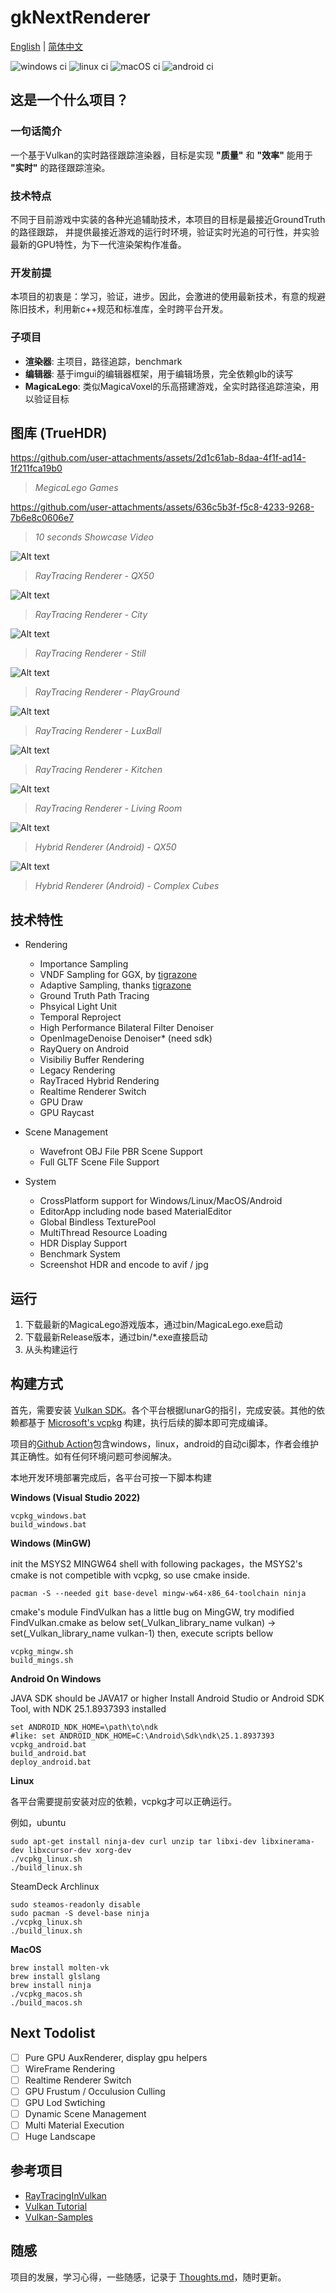 # gkNextRenderer

[English](README.en.md) | [简体中文](README.md)

![windows ci](https://github.com/gameknife/gkNextRenderer/actions/workflows/windows.yml/badge.svg)
![linux ci](https://github.com/gameknife/gkNextRenderer/actions/workflows/linux.yml/badge.svg)
![macOS ci](https://github.com/gameknife/gkNextRenderer/actions/workflows/macos.yml/badge.svg)
![android ci](https://github.com/gameknife/gkNextRenderer/actions/workflows/android.yml/badge.svg)

## 这是一个什么项目？

### 一句话简介

一个基于Vulkan的实时路径跟踪渲染器，目标是实现 **"质量"** 和 **"效率"** 能用于 **"实时"** 的路径跟踪渲染。

### 技术特点

不同于目前游戏中实装的各种光追辅助技术，本项目的目标是最接近GroundTruth的路径跟踪，
并提供最接近游戏的运行时环境，验证实时光追的可行性，并实验最新的GPU特性，为下一代渲染架构作准备。

### 开发前提

本项目的初衷是：学习，验证，进步。因此，会激进的使用最新技术，有意的规避陈旧技术，利用新c++规范和标准库，全时跨平台开发。

### 子项目

- **渲染器**: 主项目，路径追踪，benchmark
- **编辑器**: 基于imgui的编辑器框架，用于编辑场景，完全依赖glb的读写
- **MagicaLego**: 类似MagicaVoxel的乐高搭建游戏，全实时路径追踪渲染，用以验证目标

## 图库 (TrueHDR)

https://github.com/user-attachments/assets/2d1c61ab-8daa-4f1f-ad14-1f211fca19b0

> *MegicaLego Games*

https://github.com/user-attachments/assets/636c5b3f-f5c8-4233-9268-7b6e8c0606e7

> *10 seconds Showcase Video*

![Alt text](gallery/Qx50.avif?raw=true "Qx50")
> *RayTracing Renderer - QX50*

![Alt text](gallery/city.glb.avif?raw=true "City")
> *RayTracing Renderer - City*

![Alt text](gallery/Still.avif?raw=true "Still")
> *RayTracing Renderer - Still*

![Alt text](gallery/playground.glb.avif?raw=true "PlayGround")
> *RayTracing Renderer - PlayGround*

![Alt text](gallery/LuxBall.avif?raw=true "LuxBall")
> *RayTracing Renderer - LuxBall*

![Alt text](gallery/Kitchen.avif?raw=true "Kitchen")
> *RayTracing Renderer - Kitchen*

![Alt text](gallery/LivingRoom.avif?raw=true "Living Room")
> *RayTracing Renderer - Living Room*

![Alt text](gallery/Qx50_Android.avif?raw=true "Qx50Android")
> *Hybrid Renderer (Android) - QX50*

![Alt text](gallery/Complex_Android.avif?raw=true "ComplexAndroid")
> *Hybrid Renderer (Android) - Complex Cubes*

## 技术特性

* Rendering
    * Importance Sampling
    * VNDF Sampling for GGX, by [tigrazone](https://github.com/tigrazone)
    * Adaptive Sampling, thanks [tigrazone](https://github.com/tigrazone)
    * Ground Truth Path Tracing
    * Phsyical Light Unit
    * Temporal Reproject
    * High Performance Bilateral Filter Denoiser
    * OpenImageDenoise Denoiser* (need sdk)
    * RayQuery on Android
    * Visibiliy Buffer Rendering
    * Legacy Rendering
    * RayTraced Hybrid Rendering
    * Realtime Renderer Switch
    * GPU Draw
    * GPU Raycast
    
* Scene Management
    * Wavefront OBJ File PBR Scene Support
    * Full GLTF Scene File Support

* System
    * CrossPlatform support for Windows/Linux/MacOS/Android
    * EditorApp including node based MaterialEditor
    * Global Bindless TexturePool
    * MultiThread Resource Loading
    * HDR Display Support
    * Benchmark System
    * Screenshot HDR and encode to avif / jpg

## 运行

1. 下载最新的MagicaLego游戏版本，通过bin/MagicaLego.exe启动
1. 下载最新Release版本，通过bin/*.exe直接启动
1. 从头构建运行

## 构建方式

首先，需要安装 [Vulkan SDK](https://vulkan.lunarg.com/sdk/home)。各个平台根据lunarG的指引，完成安装。其他的依赖都基于 [Microsoft's vcpkg](https://github.com/Microsoft/vcpkg) 构建，执行后续的脚本即可完成编译。

项目的[Github Action](.github/workflows)包含windows，linux，android的自动ci脚本，作者会维护其正确性。如有任何环境问题可参阅解决。

本地开发环境部署完成后，各平台可按一下脚本构建

**Windows (Visual Studio 2022)** 

```
vcpkg_windows.bat
build_windows.bat
```

**Windows (MinGW)**

init the MSYS2 MINGW64 shell with following packages，the MSYS2's cmake is not competible with vcpkg, so use cmake inside.
```
pacman -S --needed git base-devel mingw-w64-x86_64-toolchain ninja
```
cmake's module FindVulkan has a little bug on MingGW, try modified FindVulkan.cmake as below
set(_Vulkan_library_name vulkan) -> set(_Vulkan_library_name vulkan-1)
then, execute scripts bellow
```
vcpkg_mingw.sh
build_mings.sh
```

**Android On Windows**

JAVA SDK should be JAVA17 or higher
Install Android Studio or Android SDK Tool, with NDK 25.1.8937393 installed
```
set ANDROID_NDK_HOME=\path\to\ndk
#like: set ANDROID_NDK_HOME=C:\Android\Sdk\ndk\25.1.8937393
vcpkg_android.bat
build_android.bat
deploy_android.bat
```

**Linux**

各平台需要提前安装对应的依赖，vcpkg才可以正确运行。

例如，ubuntu
```
sudo apt-get install ninja-dev curl unzip tar libxi-dev libxinerama-dev libxcursor-dev xorg-dev
./vcpkg_linux.sh
./build_linux.sh
```
SteamDeck Archlinux
```
sudo steamos-readonly disable
sudo pacman -S devel-base ninja
./vcpkg_linux.sh
./build_linux.sh
```

**MacOS**
```
brew install molten-vk
brew install glslang
brew install ninja
./vcpkg_macos.sh
./build_macos.sh
```

## Next Todolist

- [ ] Pure GPU AuxRenderer, display gpu helpers
- [ ] WireFrame Rendering
- [ ] Realtime Renderer Switch
- [ ] GPU Frustum / Occulusion Culling
- [ ] GPU Lod Swtiching
- [ ] Dynamic Scene Management
- [ ] Multi Material Execution
- [ ] Huge Landscape

## 参考项目

* [RayTracingInVulkan](https://github.com/GPSnoopy/RayTracingInVulkan)
* [Vulkan Tutorial](https://vulkan-tutorial.com/)
* [Vulkan-Samples](https://github.com/KhronosGroup/Vulkan-Samples)

## 随感

项目的发展，学习心得，一些随感，记录于 [Thoughts.md](doc/Thoughts.md)，随时更新。
